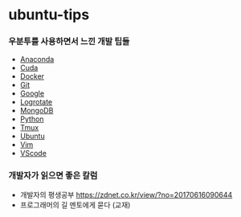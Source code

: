 # ubuntu-tips
### 우분투를 사용하면서 느낀 개발 팁들

* [Anaconda](anaconda)
* [Cuda](cuda)
* [Docker](docker)
* [Git](git)
* [Google](google)
* [Logrotate](logrotate)
* [MongoDB](mongoDB)
* [Python](python)
* [Tmux](tmux)
* [Ubuntu](ubuntu)
* [Vim](vim)
* [VScode](vscode)

### 개발자가 읽으면 좋은 칼럼
* 개발자의 평생공부 https://zdnet.co.kr/view/?no=20170616090644
* 프로그래머의 길 멘토에게 묻다 (교재)

